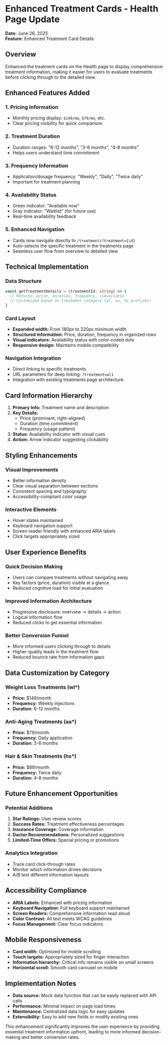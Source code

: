 # Enhanced Treatment Cards - Health Page Update

**Date:** June 26, 2025  
**Feature:** Enhanced Treatment Card Details

## Overview

Enhanced the treatment cards on the Health page to display comprehensive treatment information, making it easier for users to evaluate treatments before clicking through to the detailed view.

## Enhanced Features Added

### 1. **Pricing Information**
- Monthly pricing display: `$149/mo`, `$79/mo`, etc.
- Clear pricing visibility for quick comparison

### 2. **Treatment Duration**
- Duration ranges: "6-12 months", "3-6 months", "4-8 months"
- Helps users understand time commitment

### 3. **Frequency Information**
- Application/dosage frequency: "Weekly", "Daily", "Twice daily"
- Important for treatment planning

### 4. **Availability Status**
- Green indicator: "Available now"
- Gray indicator: "Waitlist" (for future use)
- Real-time availability feedback

### 5. **Enhanced Navigation**
- Cards now navigate directly to `/treatments?treatment={id}`
- Auto-selects the specific treatment in the treatments page
- Seamless user flow from overview to detailed view

## Technical Implementation

### Data Structure
```typescript
const getTreatmentDetails = (treatmentId: string) => {
  // Returns: price, duration, frequency, isAvailable
  // Customized based on treatment category (wl, aa, hs prefixes)
}
```

### Card Layout
- **Expanded width:** From 180px to 220px minimum width
- **Structured information:** Price, duration, frequency in organized rows
- **Visual indicators:** Availability status with color-coded dots
- **Responsive design:** Maintains mobile compatibility

### Navigation Integration
- Direct linking to specific treatments
- URL parameters for deep linking: `?treatment=wl1`
- Integration with existing treatments page architecture

## Card Information Hierarchy

1. **Primary Info:** Treatment name and description
2. **Key Details:** 
   - Price (prominent, right-aligned)
   - Duration (time commitment)
   - Frequency (usage pattern)
3. **Status:** Availability indicator with visual cues
4. **Action:** Arrow indicator suggesting clickability

## Styling Enhancements

### Visual Improvements
- Better information density
- Clear visual separation between sections
- Consistent spacing and typography
- Accessibility-compliant color usage

### Interactive Elements
- Hover states maintained
- Keyboard navigation support
- Screen reader friendly with enhanced ARIA labels
- Click targets appropriately sized

## User Experience Benefits

### **Quick Decision Making**
- Users can compare treatments without navigating away
- Key factors (price, duration) visible at a glance
- Reduced cognitive load for initial evaluation

### **Improved Information Architecture**
- Progressive disclosure: overview → details → action
- Logical information flow
- Reduced clicks to get essential information

### **Better Conversion Funnel**
- More informed users clicking through to details
- Higher-quality leads in the treatment flow
- Reduced bounce rate from information gaps

## Data Customization by Category

### Weight Loss Treatments (wl*)
- **Price:** $149/month
- **Frequency:** Weekly injections
- **Duration:** 6-12 months

### Anti-Aging Treatments (aa*)
- **Price:** $79/month  
- **Frequency:** Daily application
- **Duration:** 3-6 months

### Hair & Skin Treatments (hs*)
- **Price:** $89/month
- **Frequency:** Twice daily
- **Duration:** 4-8 months

## Future Enhancement Opportunities

### Potential Additions
1. **Star Ratings:** User review scores
2. **Success Rates:** Treatment effectiveness percentages
3. **Insurance Coverage:** Coverage information
4. **Doctor Recommendations:** Personalized suggestions
5. **Limited-Time Offers:** Special pricing or promotions

### Analytics Integration
- Track card click-through rates
- Monitor which information drives decisions
- A/B test different information layouts

## Accessibility Compliance

- **ARIA Labels:** Enhanced with pricing information
- **Keyboard Navigation:** Full keyboard support maintained
- **Screen Readers:** Comprehensive information read aloud
- **Color Contrast:** All text meets WCAG guidelines
- **Focus Management:** Clear focus indicators

## Mobile Responsiveness

- **Card width:** Optimized for mobile scrolling
- **Touch targets:** Appropriately sized for finger interaction
- **Information hierarchy:** Critical info remains visible on small screens
- **Horizontal scroll:** Smooth card carousel on mobile

## Implementation Notes

- **Data source:** Mock data function that can be easily replaced with API calls
- **Performance:** Minimal impact on page load times
- **Maintenance:** Centralized data logic for easy updates
- **Extensibility:** Easy to add new fields or modify existing ones

This enhancement significantly improves the user experience by providing essential treatment information upfront, leading to more informed decision-making and better conversion rates.
